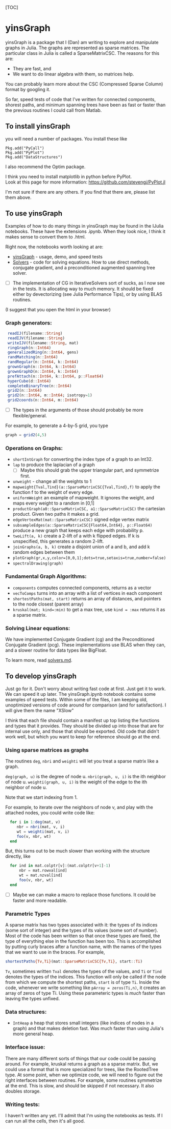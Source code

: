 [TOC]

# yinsGraph

yinsGraph is a package that I (Dan) am writing to explore and manipulate graphs in Julia.  The graphs are represented as sparse matrices.  The particular class in Julia is called a SparseMatrixCSC.  The reasons for this are:

  * They are fast, and
  * We want to do linear algebra with them, so matrices help.
  
You can probably learn more about the CSC (Compressed Sparse Column) format by googling it.  

So far, speed tests of code that I've written for connected components, shorest paths, and minimum spanning trees have been as fast or faster than the previous routines I could call from Matlab.  

  

## To install yinsGraph
you will need a number of packages.
You install these like
```
Pkg.add("PyCall")
Pkg.add("PyPlot")
Pkg.add("DataStructures")
```
I also recommend the Optim package.

I think you need to install matplotlib in python before PyPlot.  
Look at this page for more information: https://github.com/stevengj/PyPlot.jl

I'm not sure if there are any others.  If you find that there are, please list them above.

## To use yinsGraph

Examples of how to do many things in yinsGraph may be found in the IJulia notebooks.  These have the extensions .ipynb.  When they look nice, I think it makes sense to convert them to .html.  

Right now, the notebooks worth looking at are:

* [yinsGraph](yinsGraph.html) - usage, demo, and speed tests
* [Solvers](Solvers.html) - code for solving equations.  How to use direct methods, conjugate gradient, and a preconditioned augmented spanning tree solver.

* [ ] The implementation of CG in IterativeSolvers sort of sucks, as I now see in the tests.  It is allocating way to much memory.  It should be fixed either by devectorizing (see Julia Performance Tips), or by using BLAS routines.

(I suggest that you open the html in your browser)

### Graph generators:
~~~julia
 readIJ(filename::String)
 readIJV(filename::String)
 writeIJV(filename::String, mat)
 ringGraph(n::Int64)
 generalizedRing(n::Int64, gens)
 randMatching(n::Int64)
 randRegular(n::Int64, k::Int64)
 grownGraph(n::Int64, k::Int64)
 grownGraphD(n::Int64, k::Int64)
 prefAttach(n::Int64, k::Int64, p::Float64)
 hyperCube(d::Int64)
 completeBinaryTree(n::Int64)
 grid2(n::Int64)
 grid2(n::Int64, m::Int64; isotropy=1)
 grid2coords(n::Int64, m::Int64)
~~~

* [ ] The types in the arguments of those should probably be more flexible/general.

For example, to generate a 4-by-5 grid, you type

~~~julia
graph = grid2(4,5)
~~~

### Operations on Graphs:

* `shortIntGraph`  for converting the index type of a graph to an Int32.  
* `lap`  to produce the laplacian of a graph
  * [ ] Maybe this should grab the upper triangular part, and symmetrize first. 	
* `unweight` - change all the weights to 1
* `mapweight{Tval,Tind}(a::SparseMatrixCSC{Tval,Tind},f)`  to apply the function f to the weight of every edge.
* `uniformWeight`  an example of mapweight.  It ignores the weight, and maps every weight to a random in [0,1]
* `productGraph(a0::SparseMatrixCSC, a1::SparseMatrixCSC)` the cartesian product.  Given two paths it makes a grid.
* `edgeVertexMat(mat::SparseMatrixCSC)`  signed edge vertex matrix
* `subsampleEdges(a::SparseMatrixCSC{Float64,Int64}, p::Float64)`
  produce a new graph that keeps each edge with probability p.
* `twoLift(a, k)` create a 2-lift of a with k flipped edges.  If k is unspecified, this generates a random 2-lift. 
* `joinGraphs(a, b, k)` create a disjoint union of a and b, and add k random edges between them
* `plotGraph(gr,x,y,color=[0,0,1];dots=true,setaxis=true,number=false)`
* `spectralDrawing(graph)`

### Fundamental Graph Algorithms:

*  `components` computes connected components, returns as a vector
*  `vecToComps` turns into an array with a list of vertices in each component
*  `shortestPaths(mat, start)`  returns an array of distances,
    and pointers to the node closest (parent array)
*  `kruskal(mat; kind=:min)`  to get a max tree, use `kind = :max`
    returns it as a sparse matrix.
 
### Solving Linear equations:

We have implemented Conjugate Gradient (cg) and the Preconditioned Conjugate Gradient (pcg).  These implementations use BLAS when they can, and a slower routine for data types like BigFloat.

To learn more, read [solvers.md](solvers.md).


## To develop yinsGraph

Just go for it.
Don't worry about writing fast code at first.
Just get it to work.
We can speed it up later.
The yinsGraph.ipynb notebook contains some examples of speed tests.
Within some of the files, I am keeping old, unoptimized versions of code around for comparison (and for satisfaction).  I will give them the name "XSlow"

I think that each file should contain a manifest up top listing the functions and types that it provides.  They should be divided up into those that are for internal use only, and those that should be exported.  Old code that didn't work well, but which you want to keep for reference should go at the end.

### Using sparse matrices as graphs
The routines `deg`, `nbri` and `weighti` will let you treat a sparse matrix like a graph.

`deg(graph, u)` is the degree of node u.
`nbri(graph, u, i)` is the ith neighbor of node u.
`weighti(graph, u, i)` is the weight of the edge to the ith neighbor of node u.

Note that we start indexing from 1.

For example, to iterate over the neighbors of node v,
  and play with the attached nodes, you could write code like:

~~~julia
  for i in 1:deg(mat, v)
     nbr = nbri(mat, v, i)
     wt = weighti(mat, v, i)
     foo(v, nbr, wt)
  end
~~~

But, this turns out to be much slower than working with the structure directly, like

~~~julia
  for ind in mat.colptr[v]:(mat.colptr[v+1]-1)
      nbr = mat.rowval[ind]
      wt = mat.nzval[ind]
      foo(v, nbr, wt)
  end
~~~

* [ ] Maybe we can make a macro to replace those functions.  It could be faster and more readable.

### Parametric Types

A sparse matrix has two types associated with it: the types of its indices (some sort of integer) and the types of its values (some sort of number).  Most of the code has been written so that once these types are fixed, the type of everything else in the function has been too.  This is accomplished by putting curly braces after a function name, with the names of the types that we want to use in the braces.  For example,

~~~julia
shortestPaths{Tv,Ti}(mat::SparseMatrixCSC{Tv,Ti}, start::Ti)
~~~

`Tv`, sometimes written `Tval` denotes the types of the values, and `Ti` or `Tind` denotes the types of the indices.  This function will only be called if the node from which we compute the shortest paths, `start` is of type `Ti`.  Inside the code, whenever we write something like `pArray = zeros(Ti,n)`, it creates an array of zeros of type Ti.  Using these parameteric types is *much* faster than leaving the types unfixed.

### Data structures:

* `IntHeap` a heap that stores small integers (like indices of nodes in a graph) and that makes deletion fast.  Was much faster than using Julia's more general heap.

### Interface issue:
There are many different sorts of things that our code could be passing around.  For example, kruskal returns a graph as a sparse matrix.  But, we could use a format that is more specialized for trees, like the RootedTree type.  At some point, when we optimize code, we will need to figure out the right interfaces between routines.  For example, some routines symmetrize at the end.  This is slow, and should be skipped if not necessary.  It also doubles storage.

### Writing tests:
I haven't written any yet.  I'll admit that I'm using the notebooks as tests.  If I can run all the cells, then it's all good.


